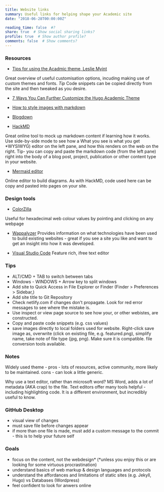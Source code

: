 ```yaml
---
title: Website links
summary: Useful links for helping shape your Academic site
date: "2018-06-28T00:00:00Z"

reading_time: false  #?
share: true  # Show social sharing links?
profile: true  # Show author profile?
comments: false  # Show comments?
---
```

### Resources


- [Tips for using the Acadmic theme, Leslie Myint](https://lmyint.github.io/post/hugo-academic-tips/) 

Great overview of useful customisation options, incuding making use of custom themes and fonts. *Tip* Code snippets can be copied directly from the site and then tweaked as you desire.

- [7 Ways You Can Further Customize the Hugo Academic Theme](https://isabella-b.com/blog/hugo-academic-customization/)

- [How to style images with markdown](https://www.xaprb.com/blog/how-to-style-images-with-markdown/)

- [Blogdown](https://evamaerey.github.io/what_how_guides/academic_website_w_blogdown)

- [HackMD](https://hackmd.io/) 

Great online tool to mock up markdown content if learning how it works. Use side-by-side mode to see how a What you see is what you get *WYSIWYG) editor on the left pane, and how this renders on the web on the right. Tip- you can copy and paste the markdown code (from the left pane) right into the body of a blog post, project, publication or other content type in your website. 

- [Mermaid editor](https://mermaid-js.github.io/mermaid-live-editor/) 

Online editor to build diagrams. As with HackMD, code used here can be copy and pasted into pages on your site. 

### Design tools

- [ColorZilla](https://chrome.google.com/webstore/detail/colorzilla/bhlhnicpbhignbdhedgjhgdocnmhomnp?hl=en) 

Useful for hexadecimal web colour values by pointing and clicking on any webpage 

- [Wappalyzer](https://www.wappalyzer.com/) 
Provides information on what technologies have been used to build existing websites - great if you see a site you like and want to get an insight into how it was developed.

- [Visual Studio Code](https://code.visualstudio.com/shortcuts/keyboard-shortcuts-windows.pdf "Link to VS Code short Cuts") 
Feature rich, ifree text editor

### Tips
- ALT/CMD + TAB to switch between tabs
- Windows - WINDOWS + Arrow key to split windows
- Add site to Quick Access in File Explorer or Finder (Finder > Preferences > Sidebar,)
- Add site title to Git Repository
- Check netlify.com if changes don't propagate. Look for red error messages to see where the mistake is.
- Use inspect or view page source to see how your, or other webistes, are constructed. 
- Copy and paste code snippets  (e.g. css values)
- save images directly to local folders used for website. Right-click save image as, overwrite (click on existing file, e.g. featured.png), simplify name, take note of file type (jpg, png). Make sure it is compatible. file conversion tools available.

### Notes

Widely used theme - pros - lots of resources, active community, more likely to be maintained. cons - can look a little generic.

Why use a text editor, rather than microsoft word? MS Word, adds a lot of metadata (AKA crap) to the file. Text editors offer many tools helpful - including highlighting code. It is a different environment, but incredibly useful to know.

### GitHub Desktop
- visual view of changes
- must save file before changes appear
- if more than one file is made, must add a custom message to the commit - this is to help your future self

### Goals
- focus on the content, not the webdesign* (*unless you enjoy this or are looking for some virtuous procrastination)
- understand basics of web markup & design languages and protocols
- understand the affordances and limitations of static sites (e.g. Jekyll, Hugo) vs Databases (Wordpress)
- feel confident to look for anwers online

